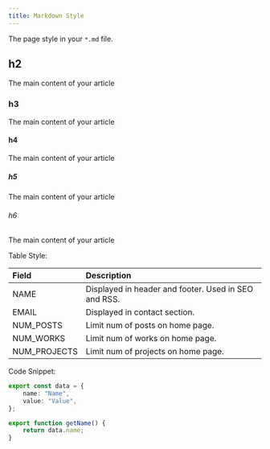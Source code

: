 ```yaml
---
title: Markdown Style
---
```


The page style in your `*.md` file.

## h2

The main content of your article

### h3

The main content of your article

#### h4

The main content of your article

##### h5

The main content of your article

###### h6

The main content of your article

Table Style:

| Field        | Description                                          |
| :----------- | :--------------------------------------------------- |
| NAME         | Displayed in header and footer. Used in SEO and RSS. |
| EMAIL        | Displayed in contact section.                        |
| NUM_POSTS    | Limit num of posts on home page.                     |
| NUM_WORKS    | Limit num of works on home page.                     |
| NUM_PROJECTS | Limit num of projects on home page.                  |

Code Snippet:

```ts
export const data = {
	name: "Name",
	value: "Value",
};

export function getName() {
	return data.name;
}
```
